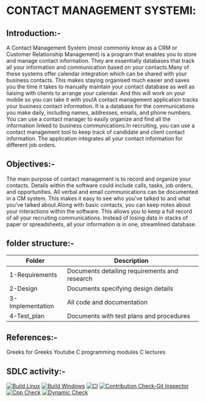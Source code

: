 #  CONTACT MANAGEMENT SYSTEMl:
## Introduction:-
 A Contact Management System (most commonly know as a CRM or Customer Relationship Management) is a program that enables you to store and manage contact information. They are essentially databases that track all your information and communication based on your contacts.Many of these systems offer calendar integration which can be shared with your business contacts. This makes staying organised much easier and saves you the time it takes to manually maintain your contact database as well as liaising with clients to arrange your calendar. And this will work on your mobile so you can take it with you!A contact management application tracks your business contact information. It is a database for the communications you make daily, including names, addresses, emails, and phone numbers. You can use a contact manager to easily organize and find all the information linked to business communications.In recruiting, you can use a contact management tool to keep track of candidate and client contact information. The application integrates all your contact information for different job orders.

## Objectives:-
The main purpose of contact management is to record and organize your contacts. Details within the software could include calls, tasks, job orders, and opportunities. All verbal and email communications can be documented in a CM system. This makes it easy to see who you’ve talked to and what you’ve talked about.Along with basic contacts, you can keep notes about your interactions within the software. This allows you to keep a full record of all your recruiting communications. Instead of losing data in stacks of paper or spreadsheets, all your information is in one, streamlined database.

## folder structure:-
|Folder|Description|
|------|------------|
|1-Requirements|Documents detailing requirements and research|
|2-Design|Documents specifying design details|
|3-Implementation|All code and documentation|
|4-Test_plan|Documents with test plans and procedures|

## References:-
Greeks for Greeks
Youtube C programming
modules C lectures

## SDLC activity:-
[![Build Linux](https://github.com/NagaveniGowthakatla/M1_Contact-Management-System_Util/actions/workflows/Build%20Linux.yml/badge.svg)](https://github.com/NagaveniGowthakatla/M1_Contact-Management-System_Util/actions/workflows/Build%20Linux.yml)
[![Build Windows](https://github.com/NagaveniGowthakatla/M1_Contact-Management-System_Util/actions/workflows/Build%20Windows.yml/badge.svg)](https://github.com/NagaveniGowthakatla/M1_Contact-Management-System_Util/actions/workflows/Build%20Windows.yml)
[![CI](https://github.com/NagaveniGowthakatla/M1_Contact-Management-System_Util/actions/workflows/CI.yml/badge.svg)](https://github.com/NagaveniGowthakatla/M1_Contact-Management-System_Util/actions/workflows/CI.yml)
[![Contribution Check-Git Inspector](https://github.com/NagaveniGowthakatla/M1_Contact-Management-System_Util/actions/workflows/Contribution%20Check-Git%20Inspector.yml/badge.svg)](https://github.com/NagaveniGowthakatla/M1_Contact-Management-System_Util/actions/workflows/Contribution%20Check-Git%20Inspector.yml)
[![Cpp Check](https://github.com/NagaveniGowthakatla/M1_Contact-Management-System_Util/actions/workflows/Cpp%20Check.yml/badge.svg)](https://github.com/NagaveniGowthakatla/M1_Contact-Management-System_Util/actions/workflows/Cpp%20Check.yml)
[![Dynamic Check](https://github.com/NagaveniGowthakatla/M1_Contact-Management-System_Util/actions/workflows/Dynamic%20Check.yml/badge.svg)](https://github.com/NagaveniGowthakatla/M1_Contact-Management-System_Util/actions/workflows/Dynamic%20Check.yml)
